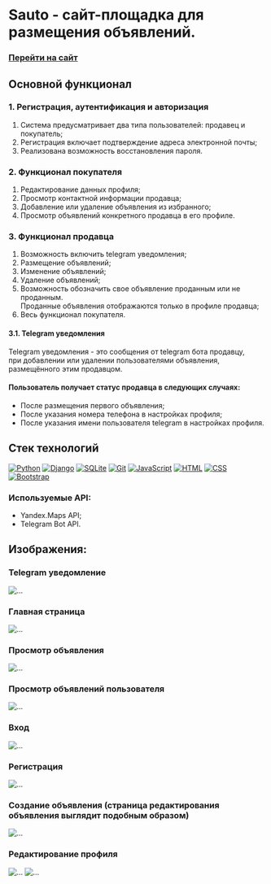# Sauto - сайт-площадка для размещения объявлений.

### [Перейти на сайт](https://sauto.herokuapp.com/ "https://sauto.herokuapp.com/")

## Основной функционал

### 1\. Регистрация, аутентификация и авторизация

1. Система предусматривает два типа пользователей: продавец и покупатель;
2. Регистрация включает подтверждение адреса электронной почты;
3. Реализована возможность восстановления пароля.

### 2\. Функционал покупателя

1. Редактирование данных профиля;
2. Просмотр контактной информации продавца;
3. Добавление или удаление объявления из избранного;
4. Просмотр объявлений конкретного продавца в его профиле.

### 3\. Функционал продавца

1. Возможность включить telegram уведомления;
2. Размещение объявлений;
3. Изменение объявлений;
4. Удаление объявлений;
5. Возможность обозначить свое объявление проданным или не проданным.  
Проданные объявления отображаются только в профиле продавца;
6. Весь функционал покупателя.

#### 3.1\. Telegram уведомления
Telegram уведомления - это сообщения от telegram бота продавцу,  
при добавлении или удалении пользователями объявления, размещённого этим продавцом.  

#### Пользователь получает статус продавца в следующих случаях:
* После размещения первого объявления;
* После указания номера телефона в настройках профиля;
* После указания имени пользователя telegram в настройках профиля.

## Стек технологий

[![Python](https://img.shields.io/badge/PYTHON-3776AB?style=flat-square&logo=python&logoColor=white)](https://www.python.org/)
[![Django](https://img.shields.io/badge/DJANGO-092E20?style=flat-square&logo=django&logoColor=white)](https://www.djangoproject.com/)
[![SQLite](https://img.shields.io/badge/SQLITE-07405E?style=flat-square&logo=sqlite&logoColor=white)](https://sqlite.org/index.html)
[![Git](https://img.shields.io/badge/GIT-f05033?style=flat-square&logo=Git&logoColor=white)](https://git-scm.com/)
[![JavaScript](https://img.shields.io/badge/JAVASCRIPT-F7DF1E?style=flat-square&logo=JavaScript&logoColor=white)](http://www.ecma-international.org/publications-and-standards/standards/ecma-262/)
[![HTML](https://img.shields.io/badge/HTML5-E34F26?style=flat-square&logo=html5&logoColor=white)](https://html.spec.whatwg.org/multipage/)
[![CSS](https://img.shields.io/badge/CSS3-1572B6?style=flat-square&logo=css3&logoColor=white)](https://www.w3.org/Style/CSS/)
[![Bootstrap](https://img.shields.io/badge/BOOTSTRAP-8a0bfc?style=flat-square&logo=Bootstrap&logoColor=white)](https://getbootstrap.com/)

### Используемые API:
* Yandex.Maps API;
* Telegram Bot API.

## Изображения:

### Telegram уведомление
<image src="https://i.imgur.com/nbiKlza.png" alt="...">

### Главная страница
<image src="https://i.imgur.com/vsaeihF.png" alt="...">

### Просмотр объявления
<image src="https://i.imgur.com/UG14zCu.png" alt="...">

### Просмотр объявлений пользователя
<image src="https://i.imgur.com/WiF9wgP.png" alt="...">

### Вход
<image src="https://i.imgur.com/0mnIhzj.png" alt="...">

### Регистрация
<image src="https://i.imgur.com/54EGTbn.png" alt="...">

### Создание объявления (страница редактирования объявления выглядит подобным образом)
<image src="https://i.imgur.com/3cDG4nK.png" alt="...">

### Редактирование профиля
<image src="https://i.imgur.com/haEvao4.png" alt="...">
<image src="https://i.imgur.com/ixIP8Vi.png" alt="...">
